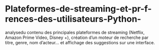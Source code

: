 # Plateformes-de-streaming-et-pr-f-rences-des-utilisateurs-Python-
analysedu contenu des principales plateformes de streaming (Netflix, Amazon  Prime Video, Disney +), création d’un moteur de recherche par titre, genre, nom d’acteur… et affichage des suggestions sur une interface.
